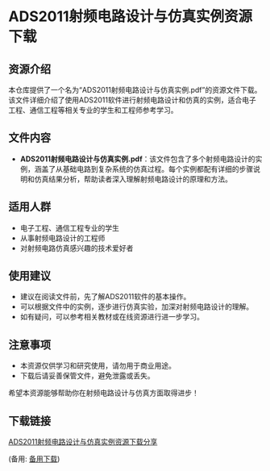# ADS2011射频电路设计与仿真实例资源下载

## 资源介绍

本仓库提供了一个名为“ADS2011射频电路设计与仿真实例.pdf”的资源文件下载。该文件详细介绍了使用ADS2011软件进行射频电路设计和仿真的实例，适合电子工程、通信工程等相关专业的学生和工程师参考学习。

## 文件内容

- **ADS2011射频电路设计与仿真实例.pdf**：该文件包含了多个射频电路设计的实例，涵盖了从基础电路到复杂系统的仿真过程。每个实例都配有详细的步骤说明和仿真结果分析，帮助读者深入理解射频电路设计的原理和方法。

## 适用人群

- 电子工程、通信工程专业的学生
- 从事射频电路设计的工程师
- 对射频电路仿真感兴趣的技术爱好者

## 使用建议

- 建议在阅读文件前，先了解ADS2011软件的基本操作。
- 可以根据文件中的实例，逐步进行仿真实验，加深对射频电路设计的理解。
- 如有疑问，可以参考相关教材或在线资源进行进一步学习。

## 注意事项

- 本资源仅供学习和研究使用，请勿用于商业用途。
- 下载后请妥善保管文件，避免泄露或丢失。

希望本资源能够帮助你在射频电路设计与仿真方面取得进步！

## 下载链接
[ADS2011射频电路设计与仿真实例资源下载分享](https://pan.quark.cn/s/7436af86904f) 

(备用: [备用下载](https://pan.baidu.com/s/142FWCWqpaemSI2zgV2Ps5A?pwd=1234))
